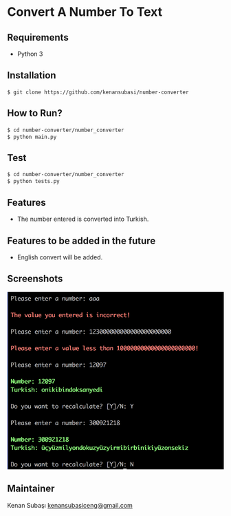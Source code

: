 # Convert A Number To Text


## Requirements
* Python 3


## Installation
```shell
$ git clone https://github.com/kenansubasi/number-converter
```

## How to Run?
```shell
$ cd number-converter/number_converter
$ python main.py
```

## Test
```shell
$ cd number-converter/number_converter
$ python tests.py
```

## Features
* The number entered is converted into Turkish.


## Features to be added in the future
* English convert will be added.


## Screenshots
![Console](media/images/console-example.png)


## Maintainer
Kenan Subaşı <kenansubasiceng@gmail.com>
